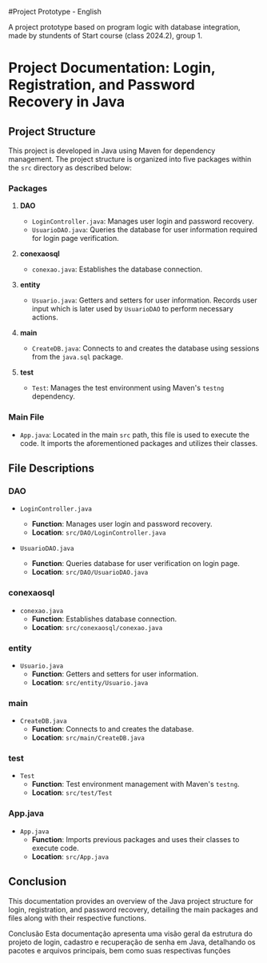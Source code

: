 
#Project Prototype - English


A project prototype based on program logic with database integration, made by stundents of Start course (class 2024.2), group 1.

# Project Documentation: Login, Registration, and Password Recovery in Java

## Project Structure
This project is developed in Java using Maven for dependency management. The project structure is organized into five packages within the `src` directory as described below:

### Packages
1. **DAO**
   - `LoginController.java`: Manages user login and password recovery.
   - `UsuarioDAO.java`: Queries the database for user information required for login page verification.

2. **conexaosql**
   - `conexao.java`: Establishes the database connection.

3. **entity**
   - `Usuario.java`: Getters and setters for user information. Records user input which is later used by `UsuarioDAO` to perform necessary actions.

4. **main**
   - `CreateDB.java`: Connects to and creates the database using sessions from the `java.sql` package.

5. **test**
   - `Test`: Manages the test environment using Maven's `testng` dependency.

### Main File
- `App.java`: Located in the main `src` path, this file is used to execute the code. It imports the aforementioned packages and utilizes their classes.

## File Descriptions
### DAO
- `LoginController.java`
  - **Function**: Manages user login and password recovery.
  - **Location**: `src/DAO/LoginController.java`

- `UsuarioDAO.java`
  - **Function**: Queries database for user verification on login page.
  - **Location**: `src/DAO/UsuarioDAO.java`

### conexaosql
- `conexao.java`
  - **Function**: Establishes database connection.
  - **Location**: `src/conexaosql/conexao.java`

### entity
- `Usuario.java`
  - **Function**: Getters and setters for user information.
  - **Location**: `src/entity/Usuario.java`

### main
- `CreateDB.java`
  - **Function**: Connects to and creates the database.
  - **Location**: `src/main/CreateDB.java`

### test
- `Test`
  - **Function**: Test environment management with Maven's `testng`.
  - **Location**: `src/test/Test`

### App.java
- `App.java`
  - **Function**: Imports previous packages and uses their classes to execute code.
  - **Location**: `src/App.java`

## Conclusion
This documentation provides an overview of the Java project structure for login, registration, and password recovery, detailing the main packages and files along with their respective functions.


   
Conclusão
Esta documentação apresenta uma visão geral da estrutura do projeto de login, 
cadastro e recuperação de senha em Java, detalhando os pacotes e arquivos 
principais, bem como suas respectivas funções
